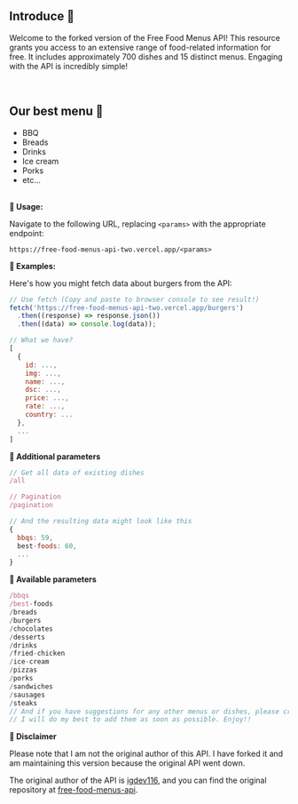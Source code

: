 ## **Introduce 🍺**

Welcome to the forked version of the Free Food Menus API! This resource grants you access to an extensive range of food-related information for free. It includes approximately 700 dishes and 15 distinct menus. Engaging with the API is incredibly simple!

<br />

## **Our best menu 🍔**

- BBQ
- Breads
- Drinks
- Ice cream
- Porks
- etc...
  <br />
  <br />

**🍞 Usage:**

Navigate to the following URL, replacing `<params>` with the appropriate endpoint:
```
https://free-food-menus-api-two.vercel.app/<params>
```

**🍕 Examples:**

Here's how you might fetch data about burgers from the API:

```js
// Use fetch (Copy and paste to browser console to see result!)
fetch('https://free-food-menus-api-two.vercel.app/burgers')
  .then((response) => response.json())
  .then((data) => console.log(data));

// What we have?
[
  {
    id: ...,
    img: ...,
    name: ...,
    dsc: ...,
    price: ...,
    rate: ...,
    country: ...
  },
  ...
]
```

**🍣 Additional parameters**

```js
// Get all data of existing dishes
/all

// Pagination
/pagination

// And the resulting data might look like this
{
  bbqs: 59,
  best-foods: 60,
  ...
}
```

**🍻 Available parameters**

```js
/bbqs
/best-foods
/breads
/burgers
/chocolates
/desserts
/drinks
/fried-chicken
/ice-cream
/pizzas
/porks
/sandwiches
/sausages
/steaks
// And if you have suggestions for any other menus or dishes, please create a new issue.
// I will do my best to add them as soon as possible. Enjoy!!
```
**💠 Disclaimer**

Please note that I am not the original author of this API. I have forked it and am maintaining this version because the original API went down.

The original author of the API is [igdev116](https://github.com/igdev116), and you can find the original repository at [free-food-menus-api](https://github.com/igdev116/free-food-menus-api).
